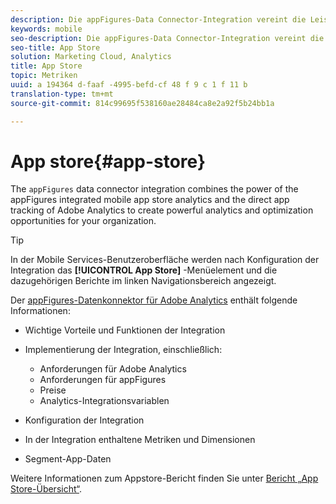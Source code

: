 ```yaml
---
description: Die appFigures-Data Connector-Integration vereint die Leistungsfähigkeit der integrierten mobilen App Store-Analyse von appFigures und des direkten App-Trackings von Adobe Analytics zu leistungsstarken Analyse- und Optimierungsfunktionen für Ihr Unternehmen.
keywords: mobile
seo-description: Die appFigures-Data Connector-Integration vereint die Leistungsfähigkeit der integrierten mobilen App Store-Analyse von appFigures und des direkten App-Trackings von Adobe Analytics zu leistungsstarken Analyse- und Optimierungsfunktionen für Ihr Unternehmen.
seo-title: App Store
solution: Marketing Cloud, Analytics
title: App Store
topic: Metriken
uuid: a 194364 d-faaf -4995-befd-cf 48 f 9 c 1 f 11 b
translation-type: tm+mt
source-git-commit: 814c99695f538160ae28484ca8e2a92f5b24bb1a

---
```



# App store{#app-store}

The `appFigures` data connector integration combines the power of the appFigures integrated mobile app store analytics and the direct app tracking of Adobe Analytics to create powerful analytics and optimization opportunities for your organization.

>[!TIP]
>
>In der Mobile Services-Benutzeroberfläche werden nach Konfiguration der Integration das **[!UICONTROL App Store]** -Menüelement und die dazugehörigen Berichte im linken Navigationsbereich angezeigt.

Der [appFigures-Datenkonnektor für Adobe Analytics](https://marketing.adobe.com/resources/help/en_US/connectors/appfigures/) enthält folgende Informationen:
<!--REKHA: no idea where this guide lives-->

* Wichtige Vorteile und Funktionen der Integration
* Implementierung der Integration, einschließlich:

   * Anforderungen für Adobe Analytics
   * Anforderungen für appFigures
   * Preise
   * Analytics-Integrationsvariablen

* Konfiguration der Integration
* In der Integration enthaltene Metriken und Dimensionen
* Segment-App-Daten

Weitere Informationen zum Appstore-Bericht finden Sie unter [Bericht „App Store-Übersicht“](/help/using/usage/c-app-store-store-performance.md).
